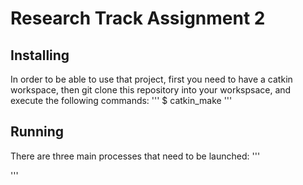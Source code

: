 # Research Track Assignment 2


## Installing 
In order to be able to use that project, first you need to have a catkin workspace, then git clone this repository into your workspsace, and execute the following commands:
'''
$ catkin_make
'''
## Running 
There are three main processes that need to be launched:
'''

'''
